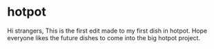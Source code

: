 # hotpot

Hi strangers,
This is the first edit made to my first dish in hotpot.
Hope everyone likes the future dishes to come into the big hotpot project.
